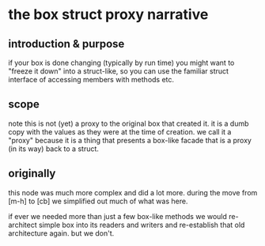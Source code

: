 # the box struct proxy narrative

## introduction & purpose

if your box is done changing (typically by run time) you might want to
"freeze it down" into a struct-like, so you can use the familiar struct
interface of accessing members with methods etc.




## scope

note this is not (yet) a proxy to the original box that created it. it
is a dumb copy with the values as they were at the time of creation. we
call it a "proxy" because it is a thing that presents a box-like facade
that is a proxy (in its way) back to a struct.




## originally

this node was much more complex and did a lot more. during the move from
[m-h] to [cb] we simplified out much of what was here.

if ever we needed more than just a few box-like methods we would
re-architect simple box into its readers and writers and re-establish
that old architecture again. but we don't.
